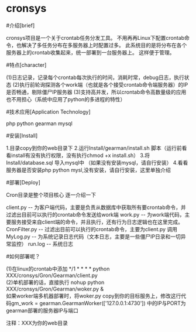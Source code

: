 # cronsys

#介绍[brief]

cronsys项目是一个关于crontab任务分发工具。
不用再再Linux下配置crontab命令，也解决了多任务分布在多服务器上时配置过多。
此系统目的是将分布在各个服务器上的crontab收集起来，统一部署到一台服务器上。
这样便于管理。

#特点[character]

(1)日志记录，记录每个crontab每次执行的时间，消耗时常，debug日志，执行状态
(2)执行前轮询探测各个work端（也就是各个接受crontab命令端服务器）的IP是否畅通，剔除僵尸IP服务器
(3)支持高并发，所以crontab命令高数量级的应用也不用担心（系统中应用了python的多进程的特性）


#技术应用[Application Technology]

php python gearman mysql

#安装[Install]

1.目录copy到你的web目录下
2.运行Install/gearman/install.sh 脚本（运行前看看install有没有执行权限，没有执行chmod +x install.sh）
3.将Install/database.sql 导入mysql中 （如果没有安装mysql，请自行安装）
4.看看服务器是否安装php python mysl,没有安装，请自行安装，这里单独介绍

#部署[Deploy]

Cron目录是整个项目核心
逐一介绍一下

client.py -- 为客户端代码，主要是负责从数据库中获取所有要crontab命令，并过滤出目前可以执行的crontab命令发送给work端
work.py -- 为work端代码，主要服务接受来自client端的命令，并且执行，还有行为日志逻辑也在这里完成。
CronFilter.py -- 过滤出目前可以执行的crontab命令，主要为client.py 调用
MyLog.py -- 为系统记录日志代码（文本日志，主要是一些僵尸IP日录和一切异常监控）
run.log -- 系统日志

#如何部署呢？

(1)在linux的crontab中添加 */1 * * * * python XXX/cronsys/Gron/Gearman/client.py   
(2)单机部署的话，直接执行  nohup python XXX/cronsys/Gron/Gearman/woker.py &  
如果worker端多机器部署时，将woker.py copy到你的目标服务上，修改这行代码gm_work = gearman.GearmanWorker(['127.0.0.1:4730'])
中的IP与PORT为gearman部署的服务器IP与端口

注释：XXX为你的web目录

